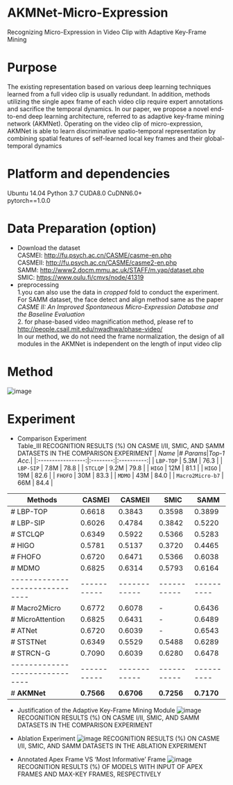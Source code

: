 # AKMNet-Micro-Expression
Recognizing Micro-Expression in Video Clip  with Adaptive Key-Frame Mining
# Purpose
  The existing representation based on various deep learning techniques learned from a full video clip is usually redundant. In addition, methods utilizing the single apex frame of each video clip require expert annotations and sacrifice the temporal dynamics. In our paper, we propose a novel end-to-end deep learning architecture, referred to as adaptive key-frame mining network (AKMNet). Operating on the video clip of micro-expression, AKMNet is able to learn discriminative spatio-temporal representation by combining spatial features of self-learned local key frames and their global-temporal dynamics  



# Platform and dependencies
Ubuntu 14.04  Python 3.7  CUDA8.0 CuDNN6.0+  
pytorch==1.0.0  

# Data Preparation (option)
* Download the dataset  
  CASMEI: http://fu.psych.ac.cn/CASME/casme-en.php   
  CASMEII: http://fu.psych.ac.cn/CASME/casme2-en.php  
  SAMM: http://www2.docm.mmu.ac.uk/STAFF/m.yap/dataset.php  
  SMIC: https://www.oulu.fi/cmvs/node/41319  
* preprocessing  
  1.you can also use the data in *cropped* fold to conduct the experiment. For SAMM dataset, the face detect and align method same as the paper *CASME II: An Improved Spontaneous Micro-Expression Database and the Baseline Evaluation*  
  2. for phase-based video magnification method, please ref to http://people.csail.mit.edu/nwadhwa/phase-video/  
  In our method, we do not need the frame normalization, the design of all modules in the AKMNet is independent on the length of input video clip  

# Method
![image](https://github.com/Trunpm/AKMNet-Micro-Expression/blob/main/docs/module.jpg)  

# Experiment
* Comparison Experiment  
Table_III RECOGNITION RESULTS (%) ON CASME I/II, SMIC, AND SAMM DATASETS IN THE COMPARISON EXPERIMENT
|    *Name*         |*# Params*|*Top-1 Acc.*|
|:-----------------:|:--------:|:----------:|
| `LBP-TOP` |   5.3M   |    76.3    |
| `LBP-SIP` |   7.8M   |    78.8    |
| `STCLQP` |   9.2M   |    79.8    |
| `HIGO` |    12M   |    81.1    |
| `HIGO` |    19M   |    82.6    |
| `FHOFO` |    30M   |    83.3    |
| `MDMO` |    43M   |    84.0    |
| `Macro2Micro-b7` |    66M   |    84.4    |

| Methods                      |  CASMEI   |  CASMEII   |   SMIC    |   SAMM   |  
|------------------------------|-----------|------------|-----------|----------|  
| # LBP-TOP                     |   0.6618  |   0.3843   |   0.3598  |  0.3899  |  
| # LBP-SIP                    |   0.6026  |   0.4784   |   0.3842  |  0.5220  |  
| # STCLQP                     |   0.6349  |   0.5922   |   0.5366  |  0.5283  |  
| # HIGO                       |   0.5781  |   0.5137   |   0.3720  |  0.4465  |  
| # FHOFO                      |   0.6720  |   0.6471   |   0.5366  |  0.6038  |  
| # MDMO                       |   0.6825  |   0.6314   |   0.5793  |  0.6164  |  
|------------------------------|-----------|------------|-----------|----------|  
| # Macro2Micro                |   0.6772  |   0.6078   |     -     |  0.6436  |  
| # MicroAttention             |   0.6825  |   0.6431   |     -     |  0.6489  |  
| # ATNet                      |   0.6720  |   0.6039   |     -     |  0.6543  |  
| # STSTNet                    |   0.6349  |   0.5529   |   0.5488  |  0.6289  |  
| # STRCN-G                    |   0.7090  |   0.6039   |   0.6280  |  0.6478  |  
|------------------------------|-----------|------------|-----------|----------|  
| # **AKMNet**                 |**0.7566** |**0.6706**  |**0.7256** |**0.7170**|  

* Justification of the Adaptive Key-Frame Mining Module
  ![image](https://github.com/Trunpm/AKMNet-Micro-Expression/blob/main/docs/Table_IV.jpg) 
  RECOGNITION RESULTS (%) ON CASME I/II, SMIC, AND SAMM DATASETS IN THE COMPARISON EXPERIMENT

* Ablation Experiment
  ![image](https://github.com/Trunpm/AKMNet-Micro-Expression/blob/main/docs/Table_V.jpg) 
  RECOGNITION RESULTS (%) ON CASME I/II, SMIC, AND SAMM DATASETS IN THE ABLATION EXPERIMENT

* Annotated Apex Frame VS ‘Most Informative’ Frame
  ![image](https://github.com/Trunpm/AKMNet-Micro-Expression/blob/main/docs/Table_VII.jpg) 
  RECOGNITION RESULTS (%) OF MODELS WITH INPUT OF APEX  FRAMES AND MAX-KEY FRAMES, RESPECTIVELY

